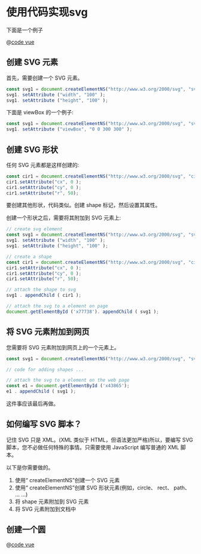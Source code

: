 
# 使用代码实现svg

下面是一个例子

 <create-svg />

@[code vue](@src/CreateSvg.vue)

## 创建 SVG 元素

首先，需要创建一个 SVG 元素。

```js
const svg1 = document.createElementNS("http://www.w3.org/2000/svg", "svg");
svg1. setAttribute ("width", "100" );
svg1. setAttribute ("height", "100" );
```

下面是 viewBox 的一个例子:

```js
const svg1 = document.createElementNS("http://www.w3.org/2000/svg", "svg");
svg1. setAttribute ("viewBox", "0 0 300 300" );
```

## 创建 SVG 形状

任何 SVG 元素都是这样创建的:

```js
const cir1 = document.createElementNS("http://www.w3.org/2000/svg", "circle");
cir1.setAttribute("cx", 0 );
cir1.setAttribute("cy", 0 );
cir1.setAttribute("r", 50);
```

要创建其他形状，代码类似。创建 shape 标记，然后设置其属性。

创建一个形状之后，需要将其附加到 SVG 元素上:

```js
// create svg element
const svg1 = document.createElementNS("http://www.w3.org/2000/svg", "svg");
svg1. setAttribute ("width", "100" );
svg1. setAttribute ("height", "100" );

// create a shape
const cir1 = document.createElementNS("http://www.w3.org/2000/svg", "circle");
cir1.setAttribute("cx", 0 );
cir1.setAttribute("cy", 0 );
cir1.setAttribute("r", 50);

// attach the shape to svg
svg1 . appendChild ( cir1 );

// attach the svg to a element on page
document.getElementById ('x77738'). appendChild ( svg1 );
```

## 将 SVG 元素附加到网页

您需要将 SVG 元素附加到网页上的一个元素上。

```js
const svg1 = document.createElementNS("http://www.w3.org/2000/svg", "svg");

// code for adding shapes ...

// attach the svg to a element on the web page
const e1 = document.getElementById ('x43865');
e1 . appendChild ( svg1 );
```

这件事应该最后再做。

## 如何编写 SVG 脚本？

记住 SVG 只是 XML。(XML 类似于 HTML，但语法更加严格)所以，要编写 SVG 脚本，您不必做任何特殊的事情。只需要使用 JavaScript 编写普通的 XML 脚本。

以下是你需要做的。

1. 使用“ createElementNS”创建一个 SVG 元素
2. 使用“ createElementNS”创建 SVG 形状元素(例如，circle、 rect、 path、 ... ...)
3. 将 shape 元素附加到 SVG 元素
4. 将 SVG 元素附加到文档中

## 创建一个圆

<svg-list />

@[code vue](@src/SvgList.vue)
